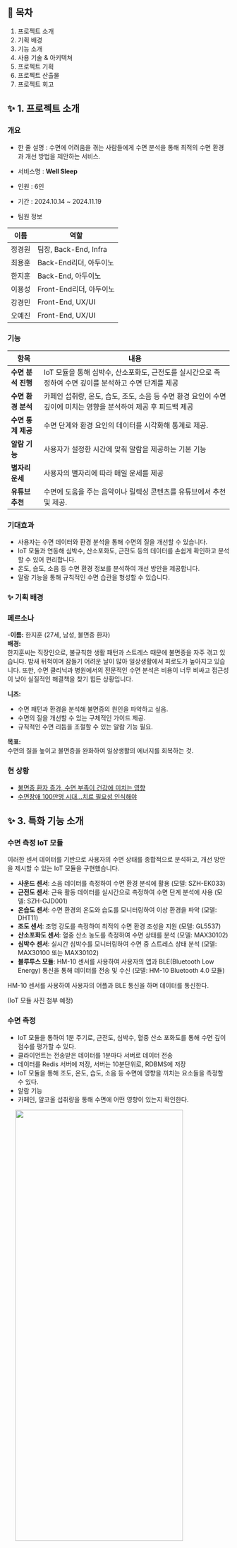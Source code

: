 ## 🚩 목차

1. 프로젝트 소개
2. 기획 배경
3. 기능 소개
4. 사용 기술 & 아키텍쳐
5. 프로젝트 기획
6. 프로젝트 산출물
7. 프로젝트 회고
   <br>

## ✨ 1. 프로젝트 소개

### 개요

- 한 줄 설명 : 수면에 어려움을 겪는 사람들에게 수면 분석을 통해 최적의 수면 환경과 개선 방법을 제안하는 서비스.

- 서비스명 : **Well Sleep**
- 인원 : 6인
- 기간 : 2024.10.14 ~ 2024.11.19
- 팀원 정보

| 이름   | 역할                |
| ------ | ------------------- |
| 정경원 | 팀장, Back-End, Infra      |
| 최용훈 | Back-End리더, 아두이노 |
| 한지훈 | Back-End, 아두이노     |
| 이용성 | Front-End리더, 아두이노       |
| 강경민 | Front-End, UX/UI           |
| 오예진 | Front-End, UX/UI           |

### 기능

| 항목               | 내용                                                                                                             |
| ------------------ | ---------------------------------------------------------------------------------------------------------------- |
| **수면 분석 진행** | IoT 모듈을 통해 심박수, 산소포화도, 근전도를 실시간으로 측정하여 수면 깊이를 분석하고 수면 단계를 제공           |
| **수면 환경 분석** | 카페인 섭취량, 온도, 습도, 조도, 소음 등 수면 환경 요인이 수면 깊이에 미치는 영향을 분석하여 제공 후 피드백 제공 |
| **수면 통계 제공** | 수면 단계와 환경 요인의 데이터를 시각화해 통계로 제공.                                                           |
| **알람 기능**      | 사용자가 설정한 시간에 맞춰 알람을 제공하는 기본 기능                                                            |
| **별자리 운세**    | 사용자의 별자리에 따라 매일 운세를 제공                                                                          |
| **유튜브 추천**    | 수면에 도움을 주는 음악이나 릴렉싱 콘텐츠를 유튜브에서 추천 및 제공.                                             |

### 기대효과

- 사용자는 수면 데이터와 환경 분석을 통해 수면의 질을 개선할 수 있습니다.
- IoT 모듈과 연동해 심박수, 산소포화도, 근전도 등의 데이터를 손쉽게 확인하고 분석할 수 있어 편리합니다.
- 온도, 습도, 소음 등 수면 환경 정보를 분석하여 개선 방안을 제공합니다.
- 알람 기능을 통해 규칙적인 수면 습관을 형성할 수 있습니다.

### ✨ 기획 배경

### 페르소나

-**이름:** 한지훈 (27세, 남성, 불면증 환자)  
**배경:**  
한지훈씨는 직장인으로, 불규칙한 생활 패턴과 스트레스 때문에 불면증을 자주 겪고 있습니다. 밤새 뒤척이며 잠들기 어려운 날이 많아 일상생활에서 피로도가 높아지고 있습니다. 또한, 수면 클리닉과 병원에서의 전문적인 수면 분석은 비용이 너무 비싸고 접근성이 낮아 실질적인 해결책을 찾기 힘든 상황입니다.

**니즈:**

- 수면 패턴과 환경을 분석해 불면증의 원인을 파악하고 싶음.
- 수면의 질을 개선할 수 있는 구체적인 가이드 제공.
- 규칙적인 수면 리듬을 조절할 수 있는 알람 기능 필요.

**목표:**  
수면의 질을 높이고 불면증을 완화하여 일상생활의 에너지를 회복하는 것.

### 현 상황

- [불면증 환자 증가, 수면 부족이 건강에 미치는 영향](https://www.ytn.co.kr/_ln/0103_202408080833238626)
- [수면장애 100만명 시대…치료 필요성 인식해야](https://www.medicaltimes.com/Main/News/NewsView.html?ID=1157876)

## ✨ 3. 특화 기능 소개

### 수면 측정 IoT 모듈

이러한 센서 데이터를 기반으로 사용자의 수면 상태를 종합적으로 분석하고, 개선 방안을 제시할 수 있는 IoT 모듈을 구현했습니다.

- **사운드 센서**: 소음 데이터를 측정하여 수면 환경 분석에 활용 (모델: SZH-EK033)
- **근전도 센서**: 근육 활동 데이터를 실시간으로 측정하여 수면 단계 분석에 사용 (모델: SZH-GJD001)
- **온습도 센서**: 수면 환경의 온도와 습도를 모니터링하여 이상 환경을 파악 (모델: DHT11)
- **조도 센서**: 조명 강도를 측정하여 최적의 수면 환경 조성을 지원 (모델: GL5537)
- **산소포화도 센서**: 혈중 산소 농도를 측정하여 수면 상태를 분석 (모델: MAX30102)
- **심박수 센서**: 실시간 심박수를 모니터링하여 수면 중 스트레스 상태 분석 (모델: MAX30100 또는 MAX30102)
- **블루투스 모듈**: HM-10 센서를 사용하여 사용자의 앱과 BLE(Bluetooth Low Energy) 통신을 통해 데이터를 전송 및 수신 (모델: HM-10 Bluetooth 4.0 모듈)

HM-10 센서를 사용하여 사용자의 어플과 BLE 통신을 하며 데이터를 통신한다.

(IoT 모듈 사진 첨부 예정)

### 수면 측정

- IoT 모듈을 통하여 1분 주기로, 근전도, 심박수, 혈중 산소 포화도를 통해 수면 깊이 점수를 평가할 수 있다.
- 클라이언트는 전송받은 데이터를 1분마다 서버로 데이터 전송
- 데이터를 Redis 서버에 저장, 서버는 10분단위로, RDBMS에 저장
- IoT 모듈을 통해 조도, 온도, 습도, 소음 등 수면에 영향을 끼치는 요소들을 측정할 수 있다.
- 알람 기능
- 카페인, 알코올 섭취량을 통해 수면에 어떤 영향이 있는지 확인한다.

&emsp; <img src="images/수면시작1.png" width="380" height="50%"/> <img src="images/수면시작2.png" width="380" height="50%"/><br>

### 수면 통계 제공

- 일별, 주별, 월별 수면 시간 및 수면 데이터를 시각화하여 제공한다.
- 평균 수면 깊이 점수와 수면 패턴을 분석해 사용자 맞춤형 피드백을 제공한다.
- 수면 환경(조도, 온도, 습도, 소음)과 수면 질의 연관성을 분석하여 통계로 제공한다.

&emsp; <img src="images/수면분석1.png" width="380" height="1100"/> <img src="images/수면분석2.png" width="380" height="1500"/><br>

| **알람 기능** | 사용자가 설정한 시간에 맞춰 알람을 제공하는 기본 기능 |
| **별자리 운세** | 사용자의 별자리에 따라 매일 운세를 제공 |
| **유튜브 추천** | 수면에 도움을 주는 음악이나 릴렉싱 콘텐츠를 유튜브에서 추천 및 제공. |

## ✨ 4. 사용 기술 & 아키텍쳐

- **프론트엔드** : Arduino, React-Native, JavaScript, Styled-Components, PWA, Recoil
- **백엔드** : SpringBoot, SpringSecurity, Oauth2.0, FireBase
- **DB** : MariaDB, ElasticSearch
- **인프라** : Docker, Nginx, Jenkins, Ubuntu
- **이슈 관리** : JIRA, GitLab, Notion

### 아키텍쳐

&emsp; <img src="images/아키텍처.png" width="1000" height="600"/>

## ✨ 5. 프로젝트 기획

### 기능명세서

&emsp; <img src="images/기능명세서1.png" width="480" height="50%"/> &emsp; <img src="images/기능명세서2.png" width="480" height="50%"/>
&emsp; <img src="images/기능명세서3.png" width="480" height="50%"/> &emsp; <img src="images/기능명세서4.png" width="480" height="50%"/>
&emsp; <img src="images/기능명세서5.png" width="480" height="50%"/> &emsp;

### API명세서

&emsp; <img src="images/API명세서1.png" width="480" height="50%"/> &emsp; <img src="images/API명세서2.png" width="480" height="50%"/>

### ERD

&emsp; &emsp; <img src="images/erd.png" width="1000" height="450"/>

## ✨ 7. 프로젝트 회고

<table>
  <tr>
    <th style="text-align:center;"> 이름 </td>
    <th style="text-align:center;"> 역할 </td>
    <th style="text-align:center;"> 소감 </td>
  </tr>
  <tr>
    <td style="text-align:center;">
      <img src="images/jkw.jpg" width="100" height="30%" style="margin: 0;"/><br>정경원
    </td>
    <td style="text-align:center;">
      팀장, Back-End, Infra
    </td>
    <td>
      우선 프로젝트가 잘 마무리될 수 있도록 도와준 팀원들에게 감사하다는 말을 전하고 싶습니다. 엘라스틱 서치에 대해 학습하고 구현해본 것이 많이 유익했고, DB를 해킹당하면서 데이터 관리의 중요성에 대해 다시한번 체감하는 계기가 되었습니다. 이번 프로젝트를 통해 어떤 프로젝트라도 해낼 수 있다는 자신감이 생겼습니다.
    </td>
  </tr>
  <tr>
    <td style="text-align:center;">
      <img src="images/cyh.jpg" width="100" height="30%" style="margin: 0;"/><br>최용훈
    </td>
    <td style="text-align:center;">
      Back-End리더, 아두이노
    </td>
    <td>
      이번 프로젝트는 개인적으로도 큰 성장의 기회였고 팀원들과의 협업을 통해 기술적으로도 그리고 프로젝트 관리 측면에서도 많은 것을 배우고 익힐 수 있었습니다. 프로젝트를 마무리하며 느끼는 점은 기술적 지식뿐만 아니라 협업의 중요성과 사용자 관점에서의 서비스 기획의 중요성입니다. 앞으로도 이 경험을 바탕으로 지속적으로 배워나가며 더 나은 서비스를 제공할 수 있도록 노력하겠습니다.
    </td>
  </tr>
  <tr>
    <td style="text-align:center;">
      <img src="images/hjh.JPG" width="100" height="30%" style="margin: 0;"/><br>한지훈
    </td>
    <td style="text-align:center;">
      Back-End, 아두이노
    </td>
    <td>
      우선 모든 팀원들에게 기획부터 개발, 배포까지의 프로젝트 개발은 모두 고생했다고 말씀드리고 싶습니다.
좋은 팀원들 덕에 충분히 고민하고 배우는 시간을 가질 수 있어 한층 더 성장할 수 있었습니다. 
직접 GPU 서버에 생성형 AI를 학습시키고 배포하여 알약인식시스템을 만들며, 정말 많은 것을 배웠습니다.
팀원분들 다들 고생하면서 프로젝트를 진행하였고, 그만한 결과까지 나와 만족해서 팀원분들께 정말 고맙다고 느꼈습니다.
    </td>
  </tr>
  <tr>
    <td style="text-align:center;">
      <img src="images/lys.jpg" width="100" height="30%" style="margin: 0;"/><br>이용성
    </td>
    <td style="text-align:center;">
      Front-End 리더
    </td>
    <td>
      이번 프로젝트를 통해 멋진 팀원들과 함께 할 수 있어서 정말 좋았습니다. 각자의 아이디어와 열정을 공유하며 협력할 수 있었던 경험이 큰 힘이 되었습니다. 특히 PWA와 VITE를 처음 다뤄보는 것이었는데, 새로운 기술을 배우고 적용하는 과정이 매우 흥미로웠습니다. 처음에는 어려움이 많았지만, 팀원들과 함께 문제를 해결해 나가면서 많은 것을 배우고 성장할 수 있었습니다.
    </td>
  </tr>
  <tr>
    <td style="text-align:center;">
      <img src="images/kkm.jpeg" width="100" height="30%" style="margin: 0;"/><br>강경민
    </td>
    <td style="text-align:center;">
      Front-End, UX/UI
    </td>
    <td>
      이번 프로젝트에서 오류를 해결하느라 다들 정말 고생 많았어요! 함께 문제를 해결하려고 애쓴 시간이 많이 기억에 남습니다. 여러 어려움 속에서도 끝까지 함께해주어서 감사했습니다. 모두 앞으로도 원하는 진로에서 좋은 성과 만들어나가길 바랍니다!
    </td>
  </tr>
  <tr>
    <td style="text-align:center;">
      <img src="images/oyj.jpg" width="100" height="30%" style="margin: 0;"/><br>오예진
    </td>
    <td style="text-align:center;">
      Front-End, UX/UI
    </td>
    <td>
      유능한 프론트 리더 덕분에 많은 것을 배울 수 있는 프로젝트였습니다. 코드의 가독성과 최적화 하는 것의 중요성을 알 수 있었고, 서로의 의견을 갈등 없이 반영하면서 할 수 있어서 재미있게 프로젝트를 진행할 수 있었습니다. 중간에 어려움이 있었지만, 서로 많은 도움을 주셔서 문제를 해결 할 수 있었습니다.
    </td>
  </tr>
</table>
<br><br>

